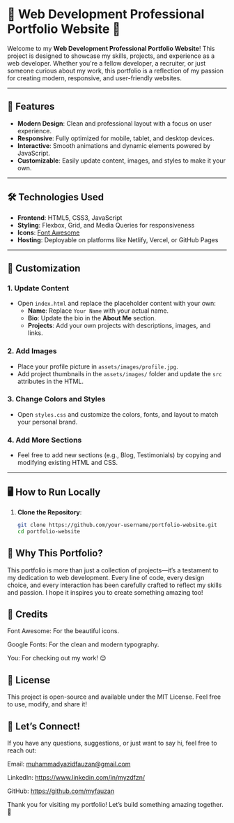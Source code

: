 # 🌟 Web Development Professional Portfolio Website 🌟

Welcome to my **Web Development Professional Portfolio Website**! This project is designed to showcase my skills, projects, and experience as a web developer. Whether you're a fellow developer, a recruiter, or just someone curious about my work, this portfolio is a reflection of my passion for creating modern, responsive, and user-friendly websites.

---

## 🚀 **Features**

- **Modern Design**: Clean and professional layout with a focus on user experience.
- **Responsive**: Fully optimized for mobile, tablet, and desktop devices.
- **Interactive**: Smooth animations and dynamic elements powered by JavaScript.
- **Customizable**: Easily update content, images, and styles to make it your own.

---

## 🛠️ **Technologies Used**

- **Frontend**: HTML5, CSS3, JavaScript
- **Styling**: Flexbox, Grid, and Media Queries for responsiveness
- **Icons**: [Font Awesome](https://fontawesome.com/)
- **Hosting**: Deployable on platforms like Netlify, Vercel, or GitHub Pages

---

## 🎨 **Customization**

### **1. Update Content**
- Open `index.html` and replace the placeholder content with your own:
  - **Name**: Replace `Your Name` with your actual name.
  - **Bio**: Update the bio in the **About Me** section.
  - **Projects**: Add your own projects with descriptions, images, and links.

### **2. Add Images**
- Place your profile picture in `assets/images/profile.jpg`.
- Add project thumbnails in the `assets/images/` folder and update the `src` attributes in the HTML.

### **3. Change Colors and Styles**
- Open `styles.css` and customize the colors, fonts, and layout to match your personal brand.

### **4. Add More Sections**
- Feel free to add new sections (e.g., Blog, Testimonials) by copying and modifying existing HTML and CSS.

---

## 🖥️ **How to Run Locally**

1. **Clone the Repository**:
   ```bash
   git clone https://github.com/your-username/portfolio-website.git
   cd portfolio-website

## 🌟 Why This Portfolio?
This portfolio is more than just a collection of projects—it’s a testament to my dedication to web development. Every line of code, every design choice, and every interaction has been carefully crafted to reflect my skills and passion. I hope it inspires you to create something amazing too!

## 🙏 Credits
Font Awesome: For the beautiful icons.

Google Fonts: For the clean and modern typography.

You: For checking out my work! 😊

## 📄 License
This project is open-source and available under the MIT License. Feel free to use, modify, and share it!

## 💌 Let’s Connect!
If you have any questions, suggestions, or just want to say hi, feel free to reach out:

Email: muhammadyazidfauzan@gmail.com

LinkedIn: https://www.linkedin.com/in/myzdfzn/

GitHub: https://github.com/myfauzan

Thank you for visiting my portfolio! Let’s build something amazing together. 🚀